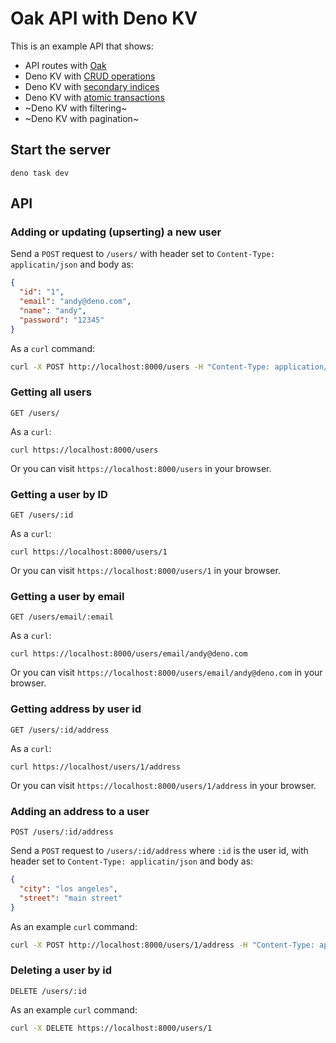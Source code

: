 # Oak API with Deno KV

This is an example API that shows:

- API routes with [Oak](https://deno.land/x/oak)
- Deno KV with
  [CRUD operations](https://en.wikipedia.org/wiki/Create,_read,_update_and_delete)
- Deno KV with
  [secondary indices](https://deno.com/manual/runtime/kv/secondary_indexes)
- Deno KV with
  [atomic transactions](https://deno.com/manual/runtime/kv/transactions)
- ~Deno KV with filtering~
- ~Deno KV with pagination~

## Start the server

```
deno task dev
```

## API

### Adding or updating (upserting) a new user

Send a `POST` request to `/users/` with header set to
`Content-Type: applicatin/json` and body as:

```json
{
  "id": "1",
  "email": "andy@deno.com",
  "name": "andy",
  "password": "12345"
}
```

As a `curl` command:

```bash
curl -X POST http://localhost:8000/users -H "Content-Type: application/json" -d '{ "id": "1", "email": "andy@deno.com", "name": "andy", "password": "12345" }'
```

### Getting all users

```
GET /users/
```

As a `curl`:

```
curl https://localhost:8000/users
```

Or you can visit `https://localhost:8000/users` in your browser.

### Getting a user by ID

```
GET /users/:id
```

As a `curl`:

```
curl https://localhost:8000/users/1
```

Or you can visit `https://localhost:8000/users/1` in your browser.

### Getting a user by email

```
GET /users/email/:email
```

As a `curl`:

```
curl https://localhost:8000/users/email/andy@deno.com
```

Or you can visit `https://localhost:8000/users/email/andy@deno.com` in your
browser.

### Getting address by user id

```
GET /users/:id/address
```

As a `curl`:

```
curl https://localhost/users/1/address
```

Or you can visit `https://localhost:8000/users/1/address` in your browser.

### Adding an address to a user

```
POST /users/:id/address
```

Send a `POST` request to `/users/:id/address` where `:id` is the user id, with
header set to `Content-Type: applicatin/json` and body as:

```json
{
  "city": "los angeles",
  "street": "main street"
}
```

As an example `curl` command:

```bash
curl -X POST http://localhost:8000/users/1/address -H "Content-Type: application/json" -d '{ "city": "los angeles", "street": "main street" }'
```

### Deleting a user by id

```
DELETE /users/:id
```

As an example `curl` command:

```bash
curl -X DELETE https://localhost:8000/users/1
```
